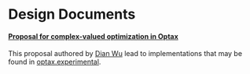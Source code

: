 # Design Documents

#### [Proposal for complex-valued optimization in Optax](https://gist.github.com/wdphy16/118aef6fb5f82c49790d7678cf87da29)

This proposal authored by [Dian Wu](https://github.com/wdphy16) lead to
implementations that may be found in
[optax.experimental](https://optax.readthedocs.io/en/latest/api.html#experimental).
